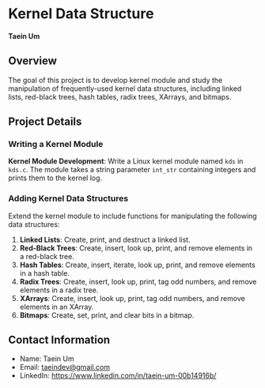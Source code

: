 # Kernel Data Structure
#### Taein Um


## Overview
The goal of this project is to develop kernel module and study the manipulation of frequently-used kernel data structures, including linked lists, red-black trees, hash tables, radix trees, XArrays, and bitmaps.


## Project Details
### Writing a Kernel Module
**Kernel Module Development**: Write a Linux kernel module named `kds` in `kds.c`. The module takes a string parameter `int_str` containing integers and prints them to the kernel log.

### Adding Kernel Data Structures
Extend the kernel module to include functions for manipulating the following data structures:

1. **Linked Lists**: Create, print, and destruct a linked list.
2. **Red-Black Trees**: Create, insert, look up, print, and remove elements in a red-black tree.
3. **Hash Tables**: Create, insert, iterate, look up, print, and remove elements in a hash table.
4. **Radix Trees**: Create, insert, look up, print, tag odd numbers, and remove elements in a radix tree.
5. **XArrays**: Create, insert, look up, print, tag odd numbers, and remove elements in an XArray.
6. **Bitmaps**: Create, set, print, and clear bits in a bitmap.




## Contact Information
- Name: Taein Um
- Email: taeindev@gmail.com
- LinkedIn: https://www.linkedin.com/in/taein-um-00b14916b/
